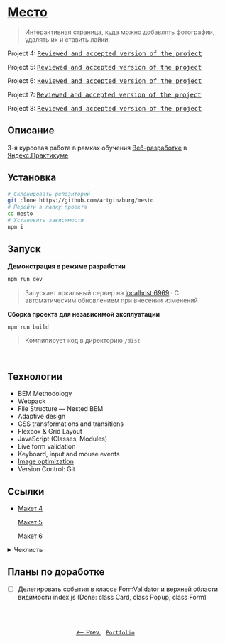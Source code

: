 # [Место](https://artginzburg.github.io/mesto/)

> Интерактивная страница, куда можно добавлять фотографии, удалять их и ставить лайки.

Project 4: <kbd>[Reviewed and accepted version of the project](https://github.com/artginzburg/mesto/tree/project-4_final)</kbd>

Project 5: <kbd>[Reviewed and accepted version of the project](https://github.com/artginzburg/mesto/tree/project-5_final)</kbd>

Project 6: <kbd>[Reviewed and accepted version of the project](https://github.com/artginzburg/mesto/tree/project-6_final)</kbd>

Project 7: <kbd>[Reviewed and accepted version of the project](https://github.com/artginzburg/mesto/tree/project-7_final)</kbd>

Project 8: <kbd>[Reviewed and accepted version of the project](https://github.com/artginzburg/mesto/tree/project-8_final)</kbd>

## Описание

3-я курсовая работа в рамках обучения [Веб-разработке](https://praktikum.yandex.ru/web/) в [Яндекс.Практикуме](https://praktikum.yandex.ru/)

## Установка

```bash
# Склонировать репозиторий
git clone https://github.com/artginzburg/mesto
# Перейти в папку проекта
cd mesto
# Установить зависимости
npm i
```

## Запуск

**Демонстрация в режиме разработки**
```bash
npm run dev
```
> Запускает локальный сервер на [localhost:6969](http://localhost:6969) · С автоматическим обновлением при внесении изменений

**Сборка проекта для независимой эксплуатации**
```bash
npm run build
```
> Компилирует код в директорию `/dist`

<br>

## Технологии

- BEM Methodology
- Webpack
- File Structure — Nested BEM
- Adaptive design
- CSS transformations and transitions
- Flexbox & Grid Layout
- JavaScript (Classes, Modules)
- Live form validation
- Keyboard, input and mouse events
- [Image optimization](https://tinypng.com/)
- Version Control: Git

## Ссылки

- [Макет 4](https://www.figma.com/file/2cn9N9jSkmxD84oJik7xL7/JavaScript.-Sprint-4)

  [Макет 5](https://www.figma.com/file/bjyvbKKJN2naO0ucURl2Z0/JavaScript.-Sprint-5)

  [Макет 6](https://www.figma.com/file/kRVLKwYG3d1HGLvh7JFWRT/JavaScript.-Sprint-6)

<details>
  <summary>Чеклисты</summary>

  - [Чеклист 4](https://code.s3.yandex.net/web-developer/checklists/new-program/checklist-4/index.html)

    [Чеклист 5](https://code.s3.yandex.net/web-developer/checklists/new-program/checklist-5/index.html)

    [Чеклист 6](https://code.s3.yandex.net/web-developer/checklists/new-program/checklist-6/index.html)
    
    [Чеклист 7](https://code.s3.yandex.net/web-developer/checklists/new-program/checklist-7/index.html)

    [Чеклист 8](https://code.s3.yandex.net/web-developer/checklists/new-program/checklist-8/index.html)

</details>

## Планы по доработке

- [ ] Делегировать события в классе FormValidator и верхней области видимости index.js (Done: class Card, class Popup, class Form)

<br>
<br>

<p align="center">
  <a href="https://github.com/artginzburg/russian-travel"><-- Prev.</a>
  &nbsp;
  <code><a href="https://github.com/artginzburg/yandex.praktikum-portfolio">Portfolio</a></code>
  &nbsp;
  <a>&nbsp;&nbsp;&nbsp;&nbsp;&nbsp;&nbsp;&nbsp;&nbsp;&nbsp;&nbsp;&nbsp;&nbsp;&nbsp;</a>
</p>